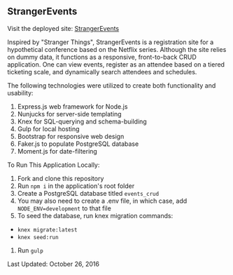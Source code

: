 ## StrangerEvents
Visit the deployed site: [StrangerEvents](http://strangerevents.herokuapp.com)

Inspired by "Stranger Things", StrangerEvents is a registration site for a hypothetical conference based on the Netflix series. Although the site relies on dummy data, it functions as a responsive, front-to-back CRUD application. One can view events, register as an attendee based on a tiered ticketing scale, and dynamically search attendees and schedules.

The following technologies were utilized to create both functionality and usability:

1. Express.js web framework for Node.js
1. Nunjucks for server-side templating
1. Knex for SQL-querying and schema-building
1. Gulp for local hosting
1. Bootstrap for responsive web design
1. Faker.js to populate PostgreSQL database
1. Moment.js for date-filtering

To Run This Application Locally:

1. Fork and clone this repository
1. Run ```npm i``` in the application's root folder
1. Create a PostgreSQL database titled ```events_crud```
1. You may also need to create a .env file, in which case, add ```NODE_ENV=development``` to that file
1. To seed the database, run knex migration commands:
  - ```knex migrate:latest```
  - ```knex seed:run```
1. Run ```gulp```  

Last Updated: October 26, 2016
